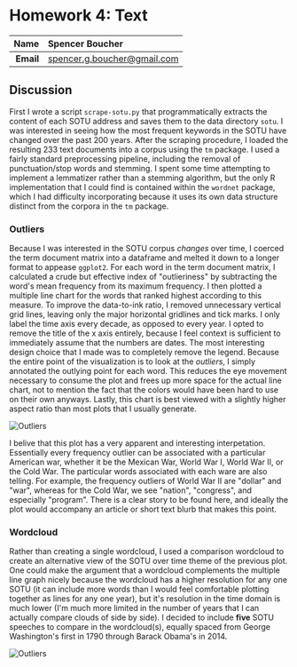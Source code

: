 Homework 4: Text
==============================

| **Name**  | Spencer Boucher  |
|----------:|:-------------|
| **Email** | spencer.g.boucher@gmail.com |

## Discussion ##

First I wrote a script `scrape-sotu.py` that programmatically extracts the content of each SOTU address and saves them to the data directory `sotu`. I was interested in seeing how the most frequent keywords in the SOTU have changed over the past 200 years. After the scraping procedure, I loaded the resulting 233 text documents into a corpus using the `tm` package. I used a fairly standard preprocessing pipeline, including the removal of punctuation/stop words and stemming. I spent some time attempting to implement a lemmatizer rather than a stemming algorithm, but the only R implementation that I could find is contained within the `wordnet` package, which I had difficulty incorporating because it uses its own data structure distinct from the corpora in the `tm` package.

### Outliers ###

Because I was interested in the SOTU corpus *changes* over time, I coerced the term document matrix into a dataframe and melted it down to a longer format to appease `ggplot2`. For each word in the term document matrix, I calculated a crude but effective index of "outlieriness" by subtracting the word's mean frequency from its maximum frequency. I then plotted a multiple line chart for the words that ranked highest according to this measure. To improve the data-to-ink ratio, I removed unnecessary vertical grid lines, leaving only the major horizontal gridlines and tick marks. I only label the time axis every decade, as opposed to every year. I opted to remove the title of the x axis entirely, because I feel context is sufficient to immediately assume that the numbers are dates. The most interesting design choice that I made was to completely remove the legend. Because the entire point of the visualization is to look at the *outliers*, I simply annotated the outlying point for each word. This reduces the eye movement necessary to consume the plot and frees up more space for the actual line chart, not to mention the fact that the colors would have been hard to use on their own anyways. Lastly, this chart is best viewed with a slightly higher aspect ratio than most plots that I usually generate.

![Outliers](https://github.com/justmytwospence/msan622/blob/master/homework4/outliers.png?raw=true)

I belive that this plot has a very apparent and interesting interpetation. Essentially every frequency outlier can be associated with a particular American war, whether it be the Mexican War, World War I, World War II, or the Cold War. The particular words associated with each ware are also telling. For example, the frequency outliers of World War II are "dollar" and "war", whereas for the Cold War, we see "nation", "congress", and especially "program". There is a clear story to be found here, and ideally the plot would accompany an article or short text blurb that makes this point.

### Wordcloud ###

Rather than creating a single wordcloud, I used a comparison wordcloud to create an alternative view of the SOTU over time theme of the previous plot. One could make the argument that a wordcloud complements the multiple line graph nicely because the wordcloud has a higher resolution for any one SOTU (it can include more words than I would feel comfortable plotting together as lines for any one year), but it's resolution in the time domain is much lower (I'm much more limited in the number of years that I can actually compare clouds of side by side). I decided to include **five** SOTU speeches to compare in the wordcloud(s), equally spaced from George Washington's first in 1790 through Barack Obama's in 2014.

![Outliers](https://github.com/justmytwospence/msan622/blob/master/homework4/wordcloud.png?raw=true)
